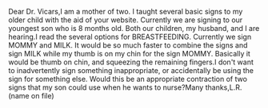 Dear Dr. Vicars,I am a mother of two. I taught several basic signs to my older child 
			with the aid of your website. Currently we are signing to our 
			youngest son who is 8 months old. Both our children, my husband, and 
			I are hearing.I read the several options for BREASTFEEDING. Currently we sign 
			MOMMY and MILK. It would be so much faster to combine the signs and 
			sign MILK while my thumb is on my chin for the sign MOMMY. Basically 
			it would be thumb on chin, and squeezing the remaining fingers.I don't want to inadvertently sign something inappropriate, or 
			accidentally be using the sign for something else. Would this be an 
			appropriate contraction of two signs that my son could use when he 
			wants to nurse?Many thanks,L.R. (name on file)